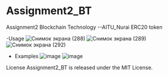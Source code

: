 # Assignment2_BT
Assignment2 Blockchain Technology
   --AITU_Nurai ERC20 token
   
   
   -Usage
![Снимок экрана (288)](https://user-images.githubusercontent.com/80448087/193298801-8fd8e23d-9a4d-42ab-94c4-2688f46a1e70.png)
![Снимок экрана (289)](https://user-images.githubusercontent.com/80448087/193299111-ce266cde-c16b-4d0e-a6c2-c3c1189f211c.png)
![Снимок экрана (292)](https://user-images.githubusercontent.com/80448087/193299178-f50c025a-da8b-41ab-8c25-cc35ae11179d.png)

   - Examples
   ![image](https://user-images.githubusercontent.com/80448087/193301082-6336f0e5-a620-4e11-b9fc-8874b1604ded.png)
   ![image](https://user-images.githubusercontent.com/80448087/193301035-7d33a519-660c-4362-97ca-7d17b973bd51.png)

 License
Assignment2_BT is released under the MIT License.
